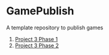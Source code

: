 # GamePublish
A template repository to publish games

1) [Project 3 Phase 1](https://wcu-cs-cooperlab.github.io/demo-games-laurenkim333/project_3_phase_I/)
2) [Project 3 Phase 2](https://wcu-cs-cooperlab.github.io/demo-games-laurenkim333/project_3_phase_II/)